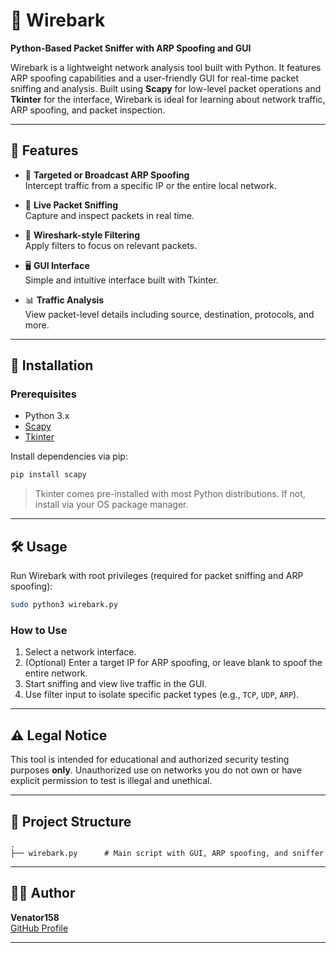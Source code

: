 
# 🐍 Wirebark  
**Python-Based Packet Sniffer with ARP Spoofing and GUI**

Wirebark is a lightweight network analysis tool built with Python. It features ARP spoofing capabilities and a user-friendly GUI for real-time packet sniffing and analysis. Built using **Scapy** for low-level packet operations and **Tkinter** for the interface, Wirebark is ideal for learning about network traffic, ARP spoofing, and packet inspection.

---

## 🔧 Features

- 🎯 **Targeted or Broadcast ARP Spoofing**  
  Intercept traffic from a specific IP or the entire local network.

- 📡 **Live Packet Sniffing**  
  Capture and inspect packets in real time.

- 🧠 **Wireshark-style Filtering**  
  Apply filters to focus on relevant packets.

- 🖥️ **GUI Interface**  
  Simple and intuitive interface built with Tkinter.

- 📊 **Traffic Analysis**  
  View packet-level details including source, destination, protocols, and more.

---

## 🚀 Installation

### Prerequisites

- Python 3.x
- [Scapy](https://pypi.org/project/scapy/)
- [Tkinter](https://docs.python.org/3/library/tkinter.html)

Install dependencies via pip:

```bash
pip install scapy
```

> Tkinter comes pre-installed with most Python distributions. If not, install via your OS package manager.

---

## 🛠️ Usage

Run Wirebark with root privileges (required for packet sniffing and ARP spoofing):

```bash
sudo python3 wirebark.py
```

### How to Use

1. Select a network interface.
2. (Optional) Enter a target IP for ARP spoofing, or leave blank to spoof the entire network.
3. Start sniffing and view live traffic in the GUI.
4. Use filter input to isolate specific packet types (e.g., `TCP`, `UDP`, `ARP`).

---

## ⚠️ Legal Notice

This tool is intended for educational and authorized security testing purposes **only**. Unauthorized use on networks you do not own or have explicit permission to test is illegal and unethical.

---

## 📁 Project Structure

```
.
├── wirebark.py      # Main script with GUI, ARP spoofing, and sniffer
```

---

## 🧑‍💻 Author

**Venator158**  
[GitHub Profile](https://github.com/venator158)

---


